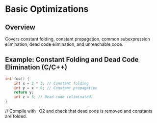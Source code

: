 # Basic Optimizations

## Overview
Covers constant folding, constant propagation, common subexpression elimination, dead code elimination, and unreachable code.

## Example: Constant Folding and Dead Code Elimination (C/C++)
```c
int foo() {
    int x = 2 * 3; // Constant folding
    int y = x + 0; // Constant propagation
    return y;
    int z = 5; // Dead code (eliminated)
}
```
// Compile with -O2 and check that dead code is removed and constants are folded.
